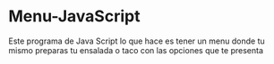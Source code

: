 # Menu-JavaScript
Este programa de Java Script lo que hace es tener un menu donde tu mismo preparas tu ensalada o taco con las opciones que te presenta 
